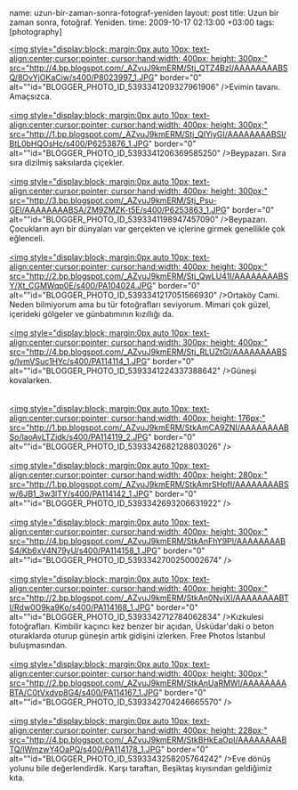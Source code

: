 name: uzun-bir-zaman-sonra-fotograf-yeniden
layout: post
title: Uzun bir zaman sonra, fotoğraf. Yeniden.
time: 2009-10-17 02:13:00 +03:00
tags: [photography]

<a href="http://4.bp.blogspot.com/_AZvuJ9kmERM/Stj_QTZ4BzI/AAAAAAAABSQ/8OvYjOKaCiw/s1600-h/P8023997_1.JPG"><img style="display:block; margin:0px auto 10px; text-align:center;cursor:pointer; cursor:hand;width: 400px; height: 300px;" src="http://4.bp.blogspot.com/_AZvuJ9kmERM/Stj_QTZ4BzI/AAAAAAAABSQ/8OvYjOKaCiw/s400/P8023997_1.JPG" border="0" alt=""id="BLOGGER_PHOTO_ID_5393341209327961906" /></a>Evimin tavanı. Amaçsızca.<br /><br /><a href="http://1.bp.blogspot.com/_AZvuJ9kmERM/Stj_QIYiyGI/AAAAAAAABSI/BtL0bHQOsHc/s1600-h/P6253876_1.JPG"><img style="display:block; margin:0px auto 10px; text-align:center;cursor:pointer; cursor:hand;width: 400px; height: 300px;" src="http://1.bp.blogspot.com/_AZvuJ9kmERM/Stj_QIYiyGI/AAAAAAAABSI/BtL0bHQOsHc/s400/P6253876_1.JPG" border="0" alt=""id="BLOGGER_PHOTO_ID_5393341206369585250" /></a>Beypazarı. Sıra sıra dizilmiş saksılarda çiçekler.<br /><br /><a href="http://3.bp.blogspot.com/_AZvuJ9kmERM/Stj_Psu-GEI/AAAAAAAABSA/ZM9ZMZK-t5E/s1600-h/P6253863_1.JPG"><img style="display:block; margin:0px auto 10px; text-align:center;cursor:pointer; cursor:hand;width: 400px; height: 300px;" src="http://3.bp.blogspot.com/_AZvuJ9kmERM/Stj_Psu-GEI/AAAAAAAABSA/ZM9ZMZK-t5E/s400/P6253863_1.JPG" border="0" alt=""id="BLOGGER_PHOTO_ID_5393341198947457090" /></a>Beypazarı. Çocukların ayrı bir dünyaları var gerçekten ve içlerine girmek genellikle çok eğlenceli.<br /><br /><a href="http://2.bp.blogspot.com/_AZvuJ9kmERM/Stj_QwLU41I/AAAAAAAABSY/Xt_CGMWqp0E/s1600-h/PA104024.JPG"><img style="display:block; margin:0px auto 10px; text-align:center;cursor:pointer; cursor:hand;width: 400px; height: 300px;" src="http://2.bp.blogspot.com/_AZvuJ9kmERM/Stj_QwLU41I/AAAAAAAABSY/Xt_CGMWqp0E/s400/PA104024.JPG" border="0" alt=""id="BLOGGER_PHOTO_ID_5393341217051566930" /></a>Ortaköy Cami. Neden bilmiyorum ama bu tür fotoğrafları seviyorum. Mimari çok güzel, içerideki gölgeler ve günbatımının kızıllığı da.<br /><br /><a href="http://4.bp.blogspot.com/_AZvuJ9kmERM/Stj_RLUZtGI/AAAAAAAABSg/lvmVSuc1HYc/s1600-h/PA114114_1.JPG"><img style="display:block; margin:0px auto 10px; text-align:center;cursor:pointer; cursor:hand;width: 300px; height: 400px;" src="http://4.bp.blogspot.com/_AZvuJ9kmERM/Stj_RLUZtGI/AAAAAAAABSg/lvmVSuc1HYc/s400/PA114114_1.JPG" border="0" alt=""id="BLOGGER_PHOTO_ID_5393341224337388642" /></a>Güneşi kovalarken.<br /><br /><br /><a href="http://1.bp.blogspot.com/_AZvuJ9kmERM/StkAmCA9ZNI/AAAAAAAABSo/laoAvLTZidk/s1600-h/PA114119_2.JPG"><img style="display:block; margin:0px auto 10px; text-align:center;cursor:pointer; cursor:hand;width: 400px; height: 176px;" src="http://1.bp.blogspot.com/_AZvuJ9kmERM/StkAmCA9ZNI/AAAAAAAABSo/laoAvLTZidk/s400/PA114119_2.JPG" border="0" alt=""id="BLOGGER_PHOTO_ID_5393342682128803026" /></a><br /><br /><a href="http://1.bp.blogspot.com/_AZvuJ9kmERM/StkAmrSHpfI/AAAAAAAABSw/6JB1_3w3lTY/s1600-h/PA114142_1.JPG"><img style="display:block; margin:0px auto 10px; text-align:center;cursor:pointer; cursor:hand;width: 400px; height: 280px;" src="http://1.bp.blogspot.com/_AZvuJ9kmERM/StkAmrSHpfI/AAAAAAAABSw/6JB1_3w3lTY/s400/PA114142_1.JPG" border="0" alt=""id="BLOGGER_PHOTO_ID_5393342693206631922" /></a><br /><br /><a href="http://4.bp.blogspot.com/_AZvuJ9kmERM/StkAnFhY9PI/AAAAAAAABS4/Kb6xV4N79yU/s1600-h/PA114158_1.JPG"><img style="display:block; margin:0px auto 10px; text-align:center;cursor:pointer; cursor:hand;width: 400px; height: 300px;" src="http://4.bp.blogspot.com/_AZvuJ9kmERM/StkAnFhY9PI/AAAAAAAABS4/Kb6xV4N79yU/s400/PA114158_1.JPG" border="0" alt=""id="BLOGGER_PHOTO_ID_5393342700250002674" /></a><br /><br /><a href="http://2.bp.blogspot.com/_AZvuJ9kmERM/StkAn0NviXI/AAAAAAAABTI/Rdw0O9ka9Ko/s1600-h/PA114168_1.JPG"><img style="display:block; margin:0px auto 10px; text-align:center;cursor:pointer; cursor:hand;width: 400px; height: 300px;" src="http://2.bp.blogspot.com/_AZvuJ9kmERM/StkAn0NviXI/AAAAAAAABTI/Rdw0O9ka9Ko/s400/PA114168_1.JPG" border="0" alt=""id="BLOGGER_PHOTO_ID_5393342712784062834" /></a>Kızkulesi fotoğrafları. Kimbilir kaçıncı kez benzer bir açıdan, Üsküdar'daki o beton oturaklarda oturup güneşin artık gidişini izlerken. Free Photos İstanbul buluşmasından.<br /><br /><a href="http://2.bp.blogspot.com/_AZvuJ9kmERM/StkAnUaRMWI/AAAAAAAABTA/C0tVxdvp8G4/s1600-h/PA114167_1.JPG"><img style="display:block; margin:0px auto 10px; text-align:center;cursor:pointer; cursor:hand;width: 400px; height: 300px;" src="http://2.bp.blogspot.com/_AZvuJ9kmERM/StkAnUaRMWI/AAAAAAAABTA/C0tVxdvp8G4/s400/PA114167_1.JPG" border="0" alt=""id="BLOGGER_PHOTO_ID_5393342704246665570" /></a><br /><br /><a href="http://4.bp.blogspot.com/_AZvuJ9kmERM/StkBHkEaOpI/AAAAAAAABTQ/lWmzwY4OaPQ/s1600-h/PA114178_1.JPG"><img style="display:block; margin:0px auto 10px; text-align:center;cursor:pointer; cursor:hand;width: 400px; height: 228px;" src="http://4.bp.blogspot.com/_AZvuJ9kmERM/StkBHkEaOpI/AAAAAAAABTQ/lWmzwY4OaPQ/s400/PA114178_1.JPG" border="0" alt=""id="BLOGGER_PHOTO_ID_5393343258205764242" /></a>Eve dönüş yolunu bile değerlendirdik. Karşı taraftan, Beşiktaş kıyısından geldiğimiz kıta.
